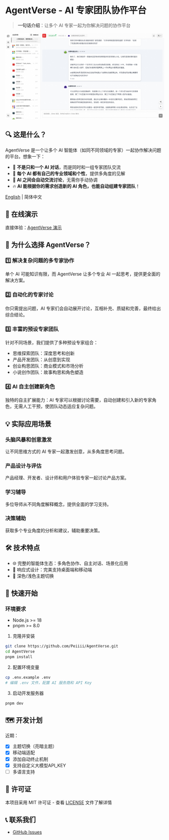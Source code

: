 # AgentVerse - AI 专家团队协作平台

> **一句话介绍**：让多个 AI 专家一起为你解决问题的协作平台

![演示截图](./screenshots/demo2.jpeg)

## 🔍 这是什么？

AgentVerse 是一个让多个 AI 智能体（如同不同领域的专家）一起协作解决问题的平台。想象一下：

- 💬 **不是只和一个 AI 对话**，而是同时和一组专家团队交流
- 🧠 **每个 AI 都有自己的专业领域和个性**，提供多角度的见解
- 🔄 **AI 之间会自动交流讨论**，无需你手动协调
- 🔥 **AI 能根据你的需求创造新的 AI 角色，也能自动组建专家团队**！

[English](./README_EN.md) | 简体中文

## 🚀 在线演示

直接体验：[AgentVerse 演示](https://agent.dimstack.com)

## 🌟 为什么选择 AgentVerse？

### 1️⃣ 解决复杂问题的多专家协作
单个 AI 可能知识有限，而 AgentVerse 让多个专业 AI 一起思考，提供更全面的解决方案。

### 2️⃣ 自动化的专家讨论
你只需提出问题，AI 专家们会自动展开讨论，互相补充、质疑和完善，最终给出综合结论。

### 3️⃣ 丰富的预设专家团队
针对不同场景，我们提供了多种预设专家组合：
- 思维探索团队：深度思考和创新
- 产品开发团队：从创意到实现
- 创业构思团队：商业模式和市场分析
- 小说创作团队：故事构思和角色塑造

### 4️⃣ AI 自主创建新角色
独特的自主扩展能力：AI 专家可以根据讨论需要，自动创建和引入新的专家角色，无需人工干预，使团队动态适应复杂问题。

## 💡 实际应用场景

### 头脑风暴和创意激发
让不同思维方式的 AI 专家一起激发创意，从多角度思考问题。

### 产品设计与评估
产品经理、开发者、设计师和用户体验专家一起讨论产品方案。

### 学习辅导
多位导师从不同角度解释概念，提供全面的学习支持。

### 决策辅助
获取多个专业角度的分析和建议，辅助重要决策。

## 🛠️ 技术特点

- 🌐 完整的智能体生态：多角色协作、自主对话、场景化应用
- 📱 响应式设计：完美支持桌面端和移动端
- 🎨 深色/浅色主题切换

## 🚀 快速开始

### 环境要求
- Node.js >= 18
- pnpm >= 8.0

1. 克隆并安装
```bash
git clone https://github.com/Peiiii/AgentVerse.git
cd AgentVerse
pnpm install
```

2. 配置环境变量
```bash
cp .env.example .env
# 编辑 .env 文件，配置 AI 服务商和 API Key
```

3. 启动开发服务器
```bash
pnpm dev
```

## 🗺️ 开发计划

近期：
- [x] 主题切换（亮暗主题）
- [x] 移动端适配
- [x] 添加自动终止机制
- [x] 支持自定义大模型API_KEY
- [ ] 多语言支持

## 📄 许可证

本项目采用 MIT 许可证 - 查看 [LICENSE](LICENSE) 文件了解详情

## 📞 联系我们

- [GitHub Issues](https://github.com/Peiiii/AgentVerse/issues)
